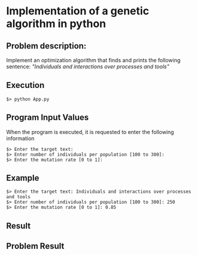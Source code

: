 # Implementation of a genetic algorithm in python

## Problem description: 
Implement an optimization algorithm that finds and prints the following sentence: 
*"Individuals and interactions over processes and tools"*

## Execution

    $> python App.py

## Program Input Values

When the program is executed, it is requested to enter the following information

    $> Enter the target text: 
    $> Enter number of individuals per population [100 to 300]: 
    $> Enter the mutation rate [0 to 1]: 

## Example

    $> Enter the target text: Individuals and interactions over processes and tools 
    $> Enter number of individuals per population [100 to 300]: 250
    $> Enter the mutation rate [0 to 1]: 0.85

## Result

## Problem Result
